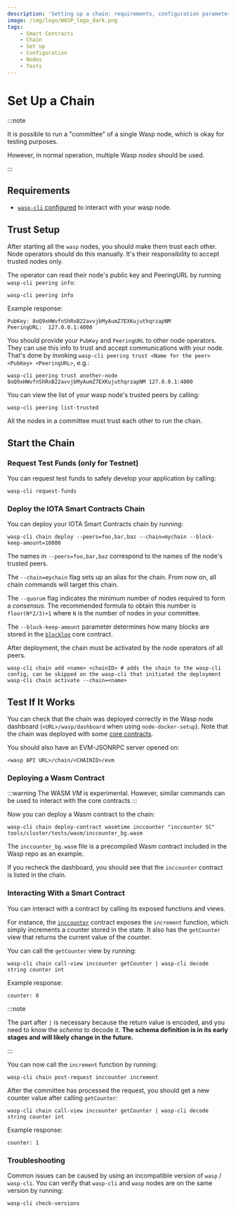 ```yaml
---
description: 'Setting up a chain: requirements, configuration parameters, validators, and tests.'
image: /img/logo/WASP_logo_dark.png
tags:
    - Smart Contracts
    - Chain
    - Set up
    - Configuration
    - Nodes
    - Tests
---
```


# Set Up a Chain

:::note

It is possible to run a "committee" of a single Wasp node, which is okay for testing purposes.

However, in normal operation, multiple Wasp _nodes_ should be used.

:::

## Requirements

- [`wasp-cli` configured](wasp-cli.md) to interact with your wasp node.

## Trust Setup

After starting all the `wasp` nodes, you should make them trust each other. Node operators should do this manually. It's
their responsibility to accept trusted nodes only.

The operator can read their node's public key and PeeringURL by running `wasp-cli peering info`:

```shell
wasp-cli peering info
```

Example response:

```log
PubKey: 8oQ9xHWvfnShRxB22avvjbMyAumZ7EXKujuthqrzapNM
PeeringURL:  127.0.0.1:4000
```

You should provide your `PubKey` and `PeeringURL` to other node operators.
They can use this info to trust and accept communications with your node.
That's done by invoking `wasp-cli peering trust <Name for the peer> <PubKey> <PeeringURL>`, e.g.:

```shell
wasp-cli peering trust another-node 8oQ9xHWvfnShRxB22avvjbMyAumZ7EXKujuthqrzapNM 127.0.0.1:4000
```

You can view the list of your wasp node's trusted peers by calling:

```shell
wasp-cli peering list-trusted
```

All the nodes in a committee must trust each other to run the chain.

## Start the Chain

### Request Test Funds (only for Testnet)

You can request test funds to safely develop your application by calling:

```shell
wasp-cli request-funds
```

### Deploy the IOTA Smart Contracts Chain

You can deploy your IOTA Smart Contracts chain by running:

```shell
wasp-cli chain deploy --peers=foo,bar,baz --chain=mychain --block-keep-amount=10000
```

The names in `--peers=foo,bar,baz` correspond to the names of the node's trusted peers.

The `--chain=mychain` flag sets up an alias for the chain.
From now on, all chain commands will target this chain.

The `--quorum` flag indicates the minimum number of nodes required to form a _consensus_.
The recommended formula to obtain this number is `floor(N*2/3)+1` where `N` is the number of nodes in your committee.

The `--block-keep-amount` parameter determines how many blocks are stored in the [`blocklog`](/isc/../../references/iota-evm/core-contracts/blocklog) core contract.

After deployment, the chain must be activated by the node operators of all peers.

```shell
wasp-cli chain add <name> <chainID> # adds the chain to the wasp-cli config, can be skipped on the wasp-cli that initiated the deployment
wasp-cli chain activate --chain=<name>
```

## Test If It Works

You can check that the chain was deployed correctly in the Wasp node dashboard (`<URL>/wasp/dashboard` when using `node-docker-setup`).
Note that the chain was deployed with some [core contracts](/isc/../../references/iota-evm/core-contracts/overview).

You should also have an EVM-JSONRPC server opened on:

```info
<wasp API URL>/chain/<CHAINID>/evm
```

### Deploying a Wasm Contract

:::warning
The WASM _VM_ is experimental. However, similar commands can be used to interact with the core contracts
:::

Now you can deploy a Wasm contract to the chain:

```shell
wasp-cli chain deploy-contract wasmtime inccounter "inccounter SC" tools/cluster/tests/wasm/inccounter_bg.wasm
```

The `inccounter_bg.wasm` file is a precompiled Wasm contract included in the Wasp repo as an example.

If you recheck the dashboard, you should see that the `inccounter` contract is listed in the chain.

### Interacting With a Smart Contract

You can interact with a contract by calling its exposed functions and views.

For instance, the [`inccounter`](https://github.com/iotaledger/wasp/tree/master/contracts/wasm/inccounter/src) contract
exposes the `increment` function, which simply increments a counter stored in the state. It also has the `getCounter`
view that returns the current value of the counter.

You can call the `getCounter` view by running:

```shell
wasp-cli chain call-view inccounter getCounter | wasp-cli decode string counter int
```

Example response:

```log
counter: 0
```

:::note

The part after `|` is necessary because the return value is encoded, and you need to know the _schema_ to
decode it. **The schema definition is in its early stages and will likely change in the future.**

:::

You can now call the `increment` function by running:

```shell
wasp-cli chain post-request inccounter increment
```

After the committee has processed the request, you should get a new
counter value after calling `getCounter`:

```shell
wasp-cli chain call-view inccounter getCounter | wasp-cli decode string counter int
```

Example response:

```log
counter: 1
```

### Troubleshooting

Common issues can be caused by using an incompatible version of `wasp` / `wasp-cli`.
You can verify that `wasp-cli` and `wasp` nodes are on the same version by running:

```shell
wasp-cli check-versions
```
